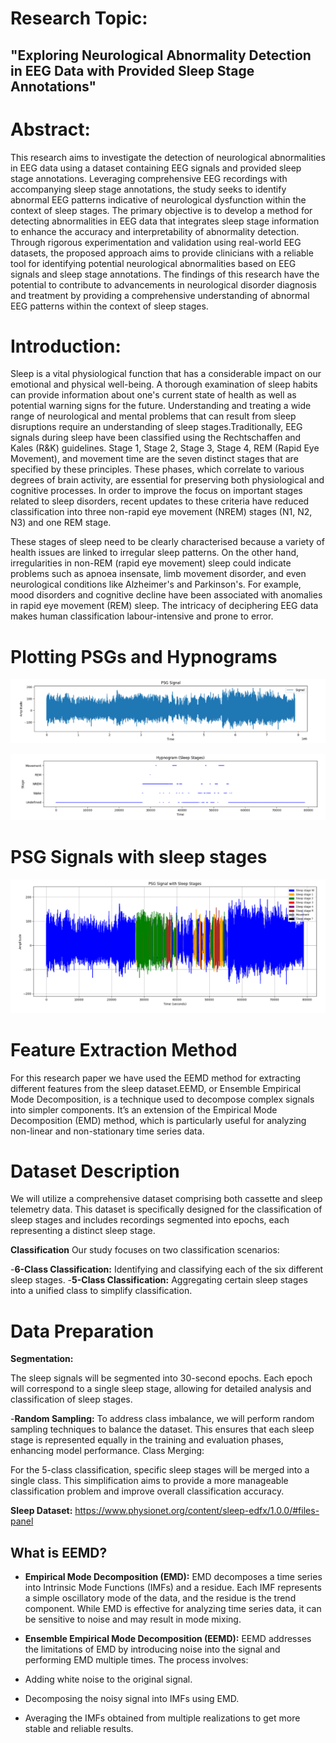 
# Research Topic:

## "Exploring Neurological Abnormality Detection in EEG Data with Provided Sleep Stage Annotations"

# Abstract:

This research aims to investigate the detection of neurological abnormalities in EEG data using a dataset containing EEG signals and provided sleep stage annotations. Leveraging comprehensive EEG recordings with accompanying sleep stage annotations, the study seeks to identify abnormal EEG patterns indicative of neurological dysfunction within the context of sleep stages. The primary objective is to develop a method for detecting abnormalities in EEG data that integrates sleep stage information to enhance the accuracy and interpretability of abnormality detection. Through rigorous experimentation and validation using real-world EEG datasets, the proposed approach aims to provide clinicians with a reliable tool for identifying potential neurological abnormalities based on EEG signals and sleep stage annotations. The findings of this research have the potential to contribute to advancements in neurological disorder diagnosis and treatment by providing a comprehensive understanding of abnormal EEG patterns within the context of sleep stages.


# Introduction:

Sleep is a vital physiological function that has a considerable impact on our emotional and physical well-being. A thorough examination of sleep habits can provide information about one's current state of health as well as potential warning signs for the future.
Understanding and treating a wide range of neurological and mental problems that can result from sleep disruptions require an understanding of sleep stages.Traditionally, EEG signals during sleep have been classified using the Rechtschaffen and Kales (R&K) guidelines. Stage 1, Stage 2, Stage 3, Stage 4, REM (Rapid Eye Movement), and movement time are the seven distinct stages that are specified by these principles. These phases, which correlate to various degrees of brain activity, are essential for preserving both physiological and cognitive processes. In order to improve the focus on important stages related to sleep disorders, recent updates to these criteria have reduced classification into three non-rapid eye movement (NREM) stages (N1, N2, N3) and one REM stage.        

These stages of sleep need to be clearly characterised because a variety of health issues are linked to irregular sleep patterns. On the other hand, irregularities in non-REM (rapid eye movement) sleep could indicate problems such as apnoea insensate, limb movement disorder, and even neurological conditions like Alzheimer's and Parkinson's. For example, mood disorders and cognitive decline have been associated with anomalies in rapid eye movement (REM) sleep. The intricacy of deciphering EEG data makes human classification labour-intensive and prone to error.    



# Plotting PSGs and Hypnograms 
![Introduction](Images/2(2).png)

![Introduction](Images/3(2).png)

# PSG Signals with sleep stages

![Introduction](Images/4.png)

# Feature Extraction Method

For this research paper we have used the EEMD method for extracting different features from the sleep dataset.EEMD, or Ensemble Empirical Mode Decomposition, is a technique used to decompose complex signals into simpler components. It’s an extension of the Empirical Mode Decomposition (EMD) method, which is particularly useful for analyzing non-linear and non-stationary time series data. 

# Dataset Description
We will utilize a comprehensive dataset comprising both cassette and sleep telemetry data. This dataset is specifically designed for the classification of sleep stages and includes recordings segmented into epochs, each representing a distinct sleep stage.

**Classification**
Our study focuses on two classification scenarios:

-**6-Class Classification:** Identifying and classifying each of the six different sleep stages.
-**5-Class Classification:** Aggregating certain sleep stages into a unified class to simplify classification.

# Data Preparation

**Segmentation:**

The sleep signals will be segmented into 30-second epochs. Each epoch will correspond to a single sleep stage, allowing for detailed analysis and classification of sleep stages.

-**Random Sampling:**
To address class imbalance, we will perform random sampling techniques to balance the dataset. This ensures that each sleep stage is represented equally in the training and evaluation phases, enhancing model performance.
Class Merging:

For the 5-class classification, specific sleep stages will be merged into a single class. This simplification aims to provide a more manageable classification problem and improve overall classification accuracy.

**Sleep Dataset:** https://www.physionet.org/content/sleep-edfx/1.0.0/#files-panel

## What is EEMD?
- **Empirical Mode Decomposition (EMD):** EMD decomposes a time series into Intrinsic Mode Functions (IMFs) and a residue. Each IMF represents a simple oscillatory mode of the data, and the residue is the trend component. While EMD is effective for analyzing time series data, it can be sensitive to noise and may result in mode mixing.

- **Ensemble Empirical Mode Decomposition (EEMD):**  EEMD addresses the limitations of EMD by introducing noise into the signal and performing EMD multiple times. The process involves:

- Adding white noise to the original signal.
- Decomposing the noisy signal into IMFs using EMD.
- Averaging the IMFs obtained from multiple realizations to get more stable and reliable results.

  




